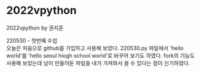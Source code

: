 # 2022vpython
2022vpython by 권지훈

220530 - 첫번째 수업  
오늘은 처음으로 github를 가입하고 사용해 보았다.
220530.py 파일에서 'hello world'를 'hello seoul hiogh school world'로 바꾸어 보기도 하였다.
fork의 기능도 사용해 보았는데 남이 만들어둔 파일을 내가 가져와서 쓸 수 있다는 점이 신기하였다.
